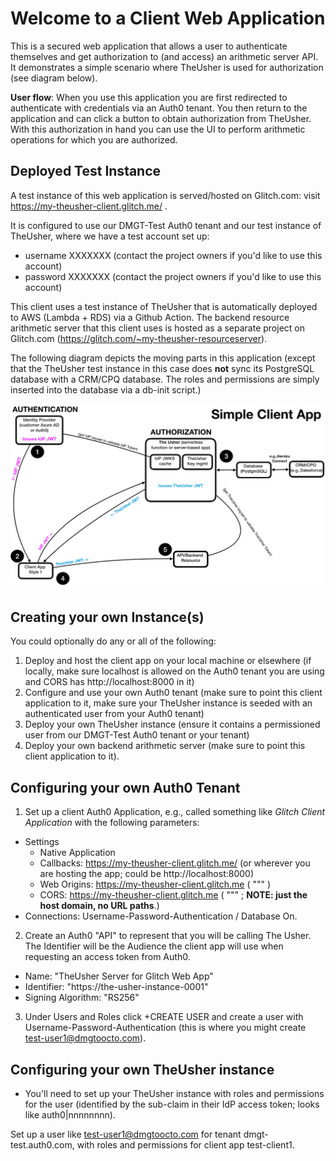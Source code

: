 Welcome to a Client Web Application
=================

This is a secured web application that allows a user to authenticate themselves and get authorization to (and access) an arithmetic server API.  It demonstrates a simple scenario where TheUsher is used for authorization (see diagram below).

**User flow**: When you use this application you are first redirected to authenticate with credentials via an Auth0 tenant.  You then return to the application and can click a button to obtain authorization from TheUsher.  With this authorization in hand you can use the UI to perform arithmetic operations for which you are authorized.


## Deployed Test Instance

A test instance of this web application is served/hosted on Glitch.com: visit https://my-theusher-client.glitch.me/  .

It is configured to use our DMGT-Test Auth0 tenant and our test instance of TheUsher, where we have a test account set up:

* username XXXXXXX (contact the project owners if you'd like to use this account)
* password XXXXXXX (contact the project owners if you'd like to use this account)

This client uses a test instance of TheUsher that is automatically deployed to AWS (Lambda + RDS) via a Github Action. The backend resource arithmetic server that this client uses is hosted as a separate project on Glitch.com (https://glitch.com/~my-theusher-resourceserver).


The following diagram depicts the moving parts in this application (except that the TheUsher test instance in this case does **not** sync its PostgreSQL database with a CRM/CPQ database. The roles and permissions are simply inserted into the database via a db-init script.)

![](images/simple-client-app.png)


## Creating your own Instance(s)

You could optionally do any or all of the following:

1. Deploy and host the client app on your local machine or elsewhere (if locally, make sure localhost is allowed on the Auth0 tenant you are using and CORS has http://localhost:8000 in it)
2. Configure and use your own Auth0 tenant (make sure to point this client application to it, make sure your TheUsher instance is seeded with an authenticated user from your Auth0 tenant)
3. Deploy your own TheUsher instance (ensure it contains a permissioned user from our DMGT-Test Auth0 tenant or your tenant)
4. Deploy your own backend arithmetic server (make sure to point this client application to it).


## Configuring your own Auth0 Tenant

1. Set up a client Auth0 Application, e.g., called something like *Glitch Client Application* with the following parameters:

* Settings
  * Native Application
  * Callbacks: https://my-theusher-client.glitch.me/ (or wherever you are hosting the app; could be http://localhost:8000)
  * Web Origins: https://my-theusher-client.glitch.me ( """ )
  * CORS: https://my-theusher-client.glitch.me ( """ ; **NOTE: just the host domain, no URL paths**.)
* Connections: Username-Password-Authentication / Database On.

2.  Create an Auth0 "API" to represent that you will be calling The Usher. The Identifier will be the Audience the client app will use when requesting an access token from Auth0.

* Name: "TheUsher Server for Glitch Web App"
* Identifier: "https://the-usher-instance-0001"
* Signing Algorithm: "RS256"

3. Under Users and Roles click +CREATE USER and create a user with Username-Password-Authentication (this is where you might create test-user1@dmgtoocto.com).

## Configuring your own TheUsher instance

* You'll need to set up your TheUsher instance with roles and permissions for the user (identified by the sub-claim in their IdP access token; looks like auth0|nnnnnnnn).

Set up a user like test-user1@dmgtoocto.com for tenant dmgt-test.auth0.com, with roles and permissions for client app test-client1.
